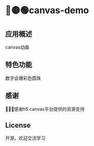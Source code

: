 # 🔴🟡🟢canvas-demo
## 应用概述
canvas动画 
## 特色功能
数字会爆彩色圆珠
## 感谢
🥰🥰🥰感谢h5 canvas平台提供的资源支持
## License
开源，欢迎交流学习
